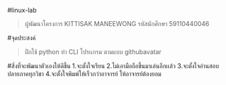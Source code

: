 #linux-lab
>ผู้พัฒนาโครงการ KITTISAK MANEEWONG
>รหัสนักศึกษา 59110440046

#จุดประสงค์
>ฝึกใช้ python ทำ CLI โปรเเกรม ตามแบบ githubavatar

#สิ่งที่จะพัฒนาตัวเองให้ดีขึ้น
1.จะตั้งใจเรียน
2.ไม่เอามือถือขึ้นมาเล่นอีกเเล้ว
3.จะตั้งใจอ่านสอบปลายภาคทุกวิชา
4.จะตั้งใจพิมพ์ให้เร็วกว่าอาจารย์ ให้อาจารย์ต้องยอม
